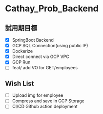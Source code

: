 # Cathay_Prob_Backend

## 試用期目標

- [x] SpringBoot Backend
- [x] GCP SQL Connection(using public IP)
- [x] Dockerize
- [x] Direct connect via GCP VPC
- [x] GCP Run
- [ ] feat/ add VO for GET/employees

## Wish List
- [ ] Upload img for employee
- [ ] Compress and save in GCP Storage
- [ ] CI/CD Github action deployment